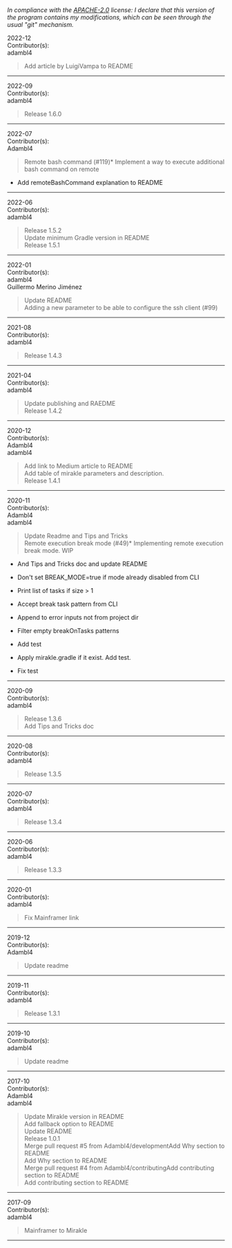 *In compliance with the [APACHE-2.0](https://opensource.org/licenses/Apache-2.0) license: I declare that this version of the program contains my modifications, which can be seen through the usual "git" mechanism.*  


2022-12  
Contributor(s):  
adambl4  
>Add article by LuigiVampa to README  
- - - - - - - - - - - - - - - - - - - - - - - - - - - 


2022-09  
Contributor(s):  
adambl4  
>Release 1.6.0  
- - - - - - - - - - - - - - - - - - - - - - - - - - - 


2022-07  
Contributor(s):  
Adambl4  
>Remote bash command (#119)* Implement a way to execute additional bash command on remote* Add remoteBashCommand explanation to README  
- - - - - - - - - - - - - - - - - - - - - - - - - - - 


2022-06  
Contributor(s):  
adambl4  
>Release 1.5.2  
>Update minimum Gradle version in README  
>Release 1.5.1  
- - - - - - - - - - - - - - - - - - - - - - - - - - - 


2022-01  
Contributor(s):  
adambl4  
Guillermo Merino Jiménez  
>Update README  
>Adding a new parameter to be able to configure the ssh client (#99)  
- - - - - - - - - - - - - - - - - - - - - - - - - - - 


2021-08  
Contributor(s):  
adambl4  
>Release 1.4.3  
- - - - - - - - - - - - - - - - - - - - - - - - - - - 


2021-04  
Contributor(s):  
adambl4  
>Update publishing and RAEDME  
>Release 1.4.2  
- - - - - - - - - - - - - - - - - - - - - - - - - - - 


2020-12  
Contributor(s):  
Adambl4  
adambl4  
>Add link to Medium article to README  
>Add table of mirakle parameters and description.  
>Release 1.4.1  
- - - - - - - - - - - - - - - - - - - - - - - - - - - 


2020-11  
Contributor(s):  
Adambl4  
adambl4  
>Update Readme and Tips and Tricks  
>Remote execution break mode (#49)* Implementing remote execution break mode. WIP* And Tips and Tricks doc and update README* Don't set BREAK_MODE=true if mode already disabled from CLI* Print list of tasks if size > 1* Accept break task pattern from CLI* Append to error inputs not from project dir* Filter empty breakOnTasks patterns* Add test* Apply mirakle.gradle if it exist. Add test.* Fix test  
- - - - - - - - - - - - - - - - - - - - - - - - - - - 


2020-09  
Contributor(s):  
adambl4  
>Release 1.3.6  
>Add Tips and Tricks doc  
- - - - - - - - - - - - - - - - - - - - - - - - - - - 


2020-08  
Contributor(s):  
adambl4  
>Release 1.3.5  
- - - - - - - - - - - - - - - - - - - - - - - - - - - 


2020-07  
Contributor(s):  
adambl4  
>Release 1.3.4  
- - - - - - - - - - - - - - - - - - - - - - - - - - - 


2020-06  
Contributor(s):  
adambl4  
>Release 1.3.3  
- - - - - - - - - - - - - - - - - - - - - - - - - - - 


2020-01  
Contributor(s):  
adambl4  
>Fix Mainframer link  
- - - - - - - - - - - - - - - - - - - - - - - - - - - 


2019-12  
Contributor(s):  
Adambl4  
>Update readme  
- - - - - - - - - - - - - - - - - - - - - - - - - - - 


2019-11  
Contributor(s):  
adambl4  
>Release 1.3.1  
- - - - - - - - - - - - - - - - - - - - - - - - - - - 


2019-10  
Contributor(s):  
adambl4  
>Update readme  
- - - - - - - - - - - - - - - - - - - - - - - - - - - 


2017-10  
Contributor(s):  
Adambl4  
adambl4  
>Update Mirakle version in README  
>Add fallback option to README  
>Update README  
>Release 1.0.1  
>Merge pull request #5 from Adambl4/developmentAdd Why section to README  
>Add Why section to README  
>Merge pull request #4 from Adambl4/contributingAdd contributing section to README  
>Add contributing section to README  
- - - - - - - - - - - - - - - - - - - - - - - - - - - 


2017-09  
Contributor(s):  
adambl4  
>Mainframer to Mirakle  
- - - - - - - - - - - - - - - - - - - - - - - - - - - 

